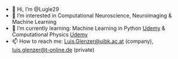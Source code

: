 - 👋 Hi, I’m @Lugle29
- 👀 I’m interested in Computational Neuroscience, Neuroimaging & Machine Learning
-  🌱 I’m currently learning: Machine Learning in Python [Udemy](https://www.udemy.com/course/python-for-machine-learning-data-science-masterclass/learn/lecture/22976318#overview) & Computational Physics [Udemy](https://www.udemy.com/course/computational-physics/learn/lecture/30546910?start=0#overview)
- 📫 How to reach me: Luis.Glenzer@uibk.ac.at (company), luis.glenzer@t-online.de (private)

<!---
Lugle29/Lugle29 is a ✨ special ✨ repository because its `README.md` (this file) appears on your GitHub profile.
You can click the Preview link to take a look at your changes.
--->
